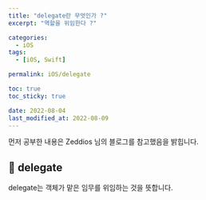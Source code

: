 ```yaml
---
title: "delegate란 무엇인가 ?"
excerpt: "역할을 위임한다 ?"

categories:
  - iOS
tags:
  - [iOS, Swift]

permalink: iOS/delegate

toc: true
toc_sticky: true

date: 2022-08-04
last_modified_at: 2022-08-09
---
```

먼저 공부한 내용은 Zeddios 님의 블로그를 참고했음을 밝힙니다. 

## 🍎 delegate

delegate는 객체가 맡은 임무를 위임하는 것을 뜻합니다. 




